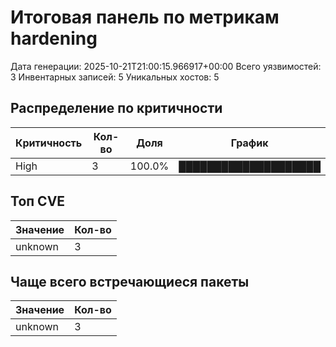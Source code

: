 # Итоговая панель по метрикам hardening

Дата генерации: 2025-10-21T21:00:15.966917+00:00
Всего уязвимостей: 3
Инвентарных записей: 5
Уникальных хостов: 5

## Распределение по критичности

| Критичность | Кол-во | Доля | График |
|-------------|--------|------|--------|
| High | 3 | 100.0% | ████████████████████ |

## Топ CVE

| Значение | Кол-во |
|----------|--------|
| unknown | 3 |

## Чаще всего встречающиеся пакеты

| Значение | Кол-во |
|----------|--------|
| unknown | 3 |